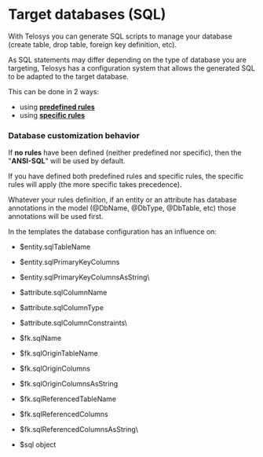 # Target databases (SQL)

With Telosys you can generate SQL scripts to manage your database (create table, drop table, foreign key definition, etc).

As SQL statements may differ depending on the type of database you are targeting, Telosys has a configuration system that allows the generated SQL to be adapted to the target database.

This can be done in 2 ways:

* using [**predefined rules**](predefined-rules.md)&#x20;
* using [**specific rules**](specific-rules.md)

### Database customization behavior

If **no rules** have been defined (neither predefined nor specific), then the "**ANSI-SQL**" will be used by default.

If you have defined both predefined rules and specific rules, the specific rules will apply (the more specific takes precedence).

Whatever your rules definition, if an entity or an attribute has database annotations in the model (@DbName, @DbType, @DbTable, etc) those annotations will be used first.

In the templates the database configuration has an influence on:&#x20;

* $entity.sqlTableName&#x20;
* $entity.sqlPrimaryKeyColumns&#x20;
* $entity.sqlPrimaryKeyColumnsAsString\

* $attribute.sqlColumnName&#x20;
* $attribute.sqlColumnType&#x20;
* $attribute.sqlColumnConstraints\

* $fk.sqlName&#x20;
* $fk.sqlOriginTableName&#x20;
* $fk.sqlOriginColumns&#x20;
* $fk.sqlOriginColumnsAsString&#x20;
* $fk.sqlReferencedTableName&#x20;
* $fk.sqlReferencedColumns&#x20;
* $fk.sqlReferencedColumnsAsString\

* $sql object



